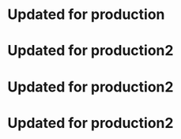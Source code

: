 # Updated for production
# Updated for production2 
# Updated for production2 
# Updated for production2 
